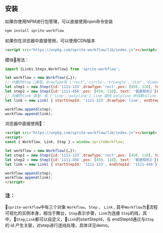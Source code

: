 ## 安装

如果你使用NPM进行包管理，可以直接使用npm命令安装

```bash
npm install sprite-workflow
```

如果你在浏览器中直接使用，可以使用CDN版本 

```html
<script src="https://unpkg.com/sprite-workflow/lib/index.js"></script>
```

模块用法：
``` javascript
import {Links,Steps,Workflow} from 'sprite-workflow';

let workflow = new Workflow({…});
// 内置的Step 类型，drawType有 ['rect','circle','triangle','star','diamond'],默认rect
let step1 = new Step({id:'1111-123',drawType:'rect',pos: [450, 110], text: '我是矩形1'});
let step2 = new Step({id:'1111-456',pos: [450, 110], text: '我是矩形2'});
// 内置的link 类型，有 ['line','polyline'],line 直线 polyline 折线默认line 
let link = new Link( { startStepId: '1111-123',drawType:'line', endStepId: '1111-456'});

workflow.append(step);
workflow.append(link);
```


浏览器中直接使用：
``` html
<script src="https://unpkg.com/sprite-workflow/lib/index.js"></script>
<script>
const { Workflow, Link, Step } = window.spriteWorkflow;

let workflow = new Workflow({…});
let step1 = new Step({id:'1111-123',drawType:'rect',pos: [450, 110], text: '我是矩形1'});
let step2 = new Step({id:'1111-456',pos: [450, 110], text: '我是矩形2'});
let link = new Link( { startStepId: '1111-123', endStepId: '1111-456'});

workflow.append(step);
workflow.append(link);
</script>
```

### 注：
```sprite-workflow```中有三个对象 ```Workflow```、```Step``` 、 ```Link``` , 其中```Workflow```为流程可视化的实例本身，相当于舞台，```Step```表示步骤，```Link```为连接 ```Step```的线，其中，```Step```,```Link```都可以自定义，```Link```的startStepId，与 endStepId通过与```Step```的 id 产生关联，对step进行连线处理，具体详见demo。